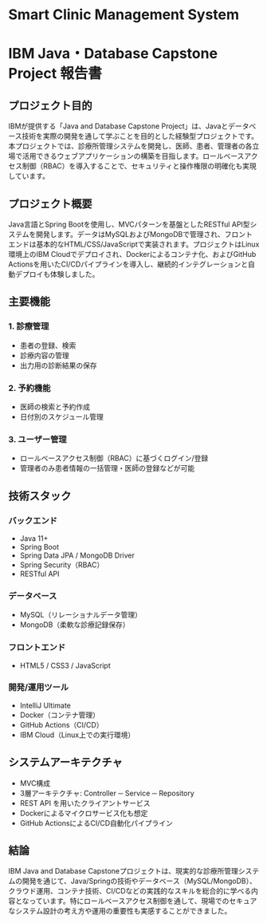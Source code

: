 # Smart Clinic Management System
# IBM Java・Database Capstone Project 報告書

## プロジェクト目的

IBMが提供する「Java and Database Capstone Project」は、Javaとデータベース技術を実際の開発を通して学ぶことを目的とした経験型プロジェクトです。本プロジェクトでは、診療所管理システムを開発し、医師、患者、管理者の各立場で活用できるウェブアプリケーションの構築を目指します。ロールベースアクセス制御（RBAC）を導入することで、セキュリティと操作権限の明確化も実現しています。

## プロジェクト概要

Java言語とSpring Bootを使用し、MVCパターンを基盤としたRESTful API型システムを開発します。データはMySQLおよびMongoDBで管理され、フロントエンドは基本的なHTML/CSS/JavaScriptで実装されます。プロジェクトはLinux環境上のIBM Cloudでデプロイされ、Dockerによるコンテナ化、およびGitHub Actionsを用いたCI/CDパイプラインを導入し、継続的インテグレーションと自動デプロイも体験しました。

## 主要機能

### 1. 診療管理

* 患者の登録、検索
* 診療内容の管理
* 出力用の診断結果の保存

### 2. 予約機能

* 医師の検索と予約作成
* 日付別のスケジュール管理

### 3. ユーザー管理

* ロールベースアクセス制御（RBAC）に基づくログイン/登録
* 管理者のみ患者情報の一括管理・医師の登録などが可能

## 技術スタック

### バックエンド

* Java 11+
* Spring Boot
* Spring Data JPA / MongoDB Driver
* Spring Security（RBAC）
* RESTful API

### データベース

* MySQL（リレーショナルデータ管理）
* MongoDB（柔軟な診療記録保存）

### フロントエンド

* HTML5 / CSS3 / JavaScript

### 開発/運用ツール

* IntelliJ Ultimate 
* Docker（コンテナ管理）
* GitHub Actions（CI/CD）
* IBM Cloud（Linux上での実行環境）

## システムアーキテクチャ

* MVC構成
* 3層アーキテクチャ: Controller ─ Service ─ Repository
* REST API を用いたクライアントサービス
* Dockerによるマイクロサービス化も想定
* GitHub ActionsによるCI/CD自動化パイプライン

## 結論

IBM Java and Database Capstoneプロジェクトは、現実的な診療所管理システムの開発を通じて、Java/Springの技術やデータベース（MySQL/MongoDB）、クラウド運用、コンテナ技術、CI/CDなどの実践的なスキルを総合的に学べる内容となっています。特にロールベースアクセス制御を通して、現場でのセキュアなシステム設計の考え方や運用の重要性も実感することができました。
